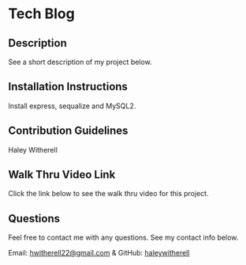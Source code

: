 # Tech Blog

## Description

See a short description of my project below.


## Installation Instructions

Install express, sequalize and MySQL2.

## Contribution Guidelines

Haley Witherell

## Walk Thru Video Link

Click the link below to see the walk thru video for this project.


## Questions

Feel free to contact me with any questions. See my contact info below.

Email: hwitherell22@gmail.com & GitHub: [haleywitherell](https://github.com/haleywitherell)